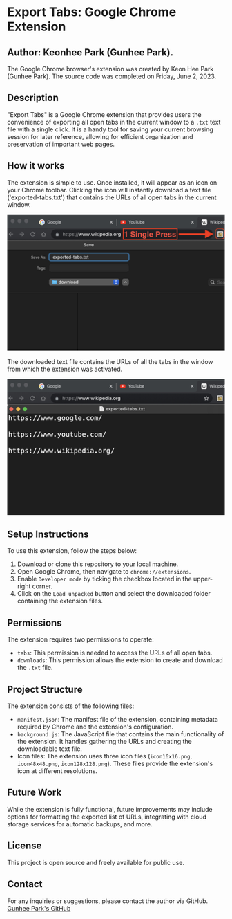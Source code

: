 # Export Tabs: Google Chrome Extension

## Author: Keonhee Park (Gunhee Park).

The Google Chrome browser's extension was created by Keon Hee Park (Gunhee Park).
The source code was completed on Friday, June 2, 2023.

## Description

"Export Tabs" is a Google Chrome extension that provides users the convenience of exporting all open tabs in the current window to a `.txt` text file with a single click. It is a handy tool for saving your current browsing session for later reference, allowing for efficient organization and preservation of important web pages.

## How it works

The extension is simple to use. Once installed, it will appear as an icon on your Chrome toolbar. Clicking the icon will instantly download a text file ('exported-tabs.txt') that contains the URLs of all open tabs in the current window.

![Screenshot of the extension in use](demo-screenshots/Step-1-Export-Tabs-Demo.jpg "Using the 'Export Tabs' extension")

The downloaded text file contains the URLs of all the tabs in the window from which the extension was activated.

![Screenshot of the exported file](demo-screenshots/Step-2-Export-Tabs-Output.jpg "Exported 'exported-tabs.txt' file")

## Setup Instructions

To use this extension, follow the steps below:

1. Download or clone this repository to your local machine.
2. Open Google Chrome, then navigate to `chrome://extensions`.
3. Enable `Developer mode` by ticking the checkbox located in the upper-right corner.
4. Click on the `Load unpacked` button and select the downloaded folder containing the extension files.

## Permissions

The extension requires two permissions to operate:

- `tabs`: This permission is needed to access the URLs of all open tabs.
- `downloads`: This permission allows the extension to create and download the `.txt` file.

## Project Structure

The extension consists of the following files:

- `manifest.json`: The manifest file of the extension, containing metadata required by Chrome and the extension's configuration.
- `background.js`: The JavaScript file that contains the main functionality of the extension. It handles gathering the URLs and creating the downloadable text file.
- Icon files: The extension uses three icon files (`icon16x16.png`, `icon48x48.png`, `icon128x128.png`). These files provide the extension's icon at different resolutions.

## Future Work

While the extension is fully functional, future improvements may include options for formatting the exported list of URLs, integrating with cloud storage services for automatic backups, and more.

## License

This project is open source and freely available for public use. 

## Contact

For any inquiries or suggestions, please contact the author via GitHub.
[Gunhee Park's GitHub](https://github.com/parkkeonhee?tab=repositories)
